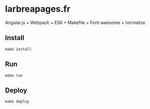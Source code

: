 larbreapages.fr
===

Angular.js + Webpack + ES6 + Makefile + Font-awesome + normalize

Install
---

`make install`

Run
---

`make run`

Deploy
---

`make deploy`
